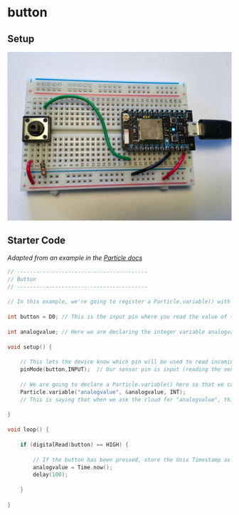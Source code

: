 # button

## Setup

![photo of setup](img/button.JPG)

## Starter Code

*Adapted from an example in the [Particle docs](https://docs.particle.io/guide/getting-started/examples/photon/#read-your-photoresistor-function-and-variable)*

``` cpp
// -----------------------------------------
// Button
// -----------------------------------------

// In this example, we're going to register a Particle.variable() with the cloud so that we can read the status of a button.

int button = D0; // This is the input pin where you read the value of the sensor.

int analogvalue; // Here we are declaring the integer variable analogvalue, which we will use later to store the value of the sensor.

void setup() {

    // This lets the device know which pin will be used to read incoming voltage.
    pinMode(button,INPUT);  // Our sensor pin is input (reading the sensor)

    // We are going to declare a Particle.variable() here so that we can access the value of the sensor from the cloud.
    Particle.variable("analogvalue", &analogvalue, INT);
    // This is saying that when we ask the cloud for "analogvalue", this will reference the variable analogvalue in this app, which is an integer variable.

}

void loop() {

    if (digitalRead(button) == HIGH) {

        // If the button has been pressed, store the Unix Timestamp as an integer
        analogvalue = Time.now();
        delay(100);
        
    }
    
}
```

